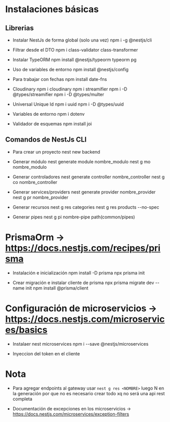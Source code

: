# Instalaciones básicas

## Librerias

- Instalar NestJs de forma global (solo una vez)
  npm i -g @nestjs/cli

- Filtrar desde el DTO
  npm i class-validator class-transformer

- Instalar TypeORM
  npm install @nestjs/typeorm typeorm pg

- Uso de variables de entorno
  npm install @nestjs/config

- Para trabajar con fechas
  npm install date-fns

- Cloudinary
  npm i cloudinary
  npm i streamifier
  npm i -D @types/streamifier
  npm i -D @types/multer

- Universal Unique Id
  npm i uuid
  npm i -D @types/uuid

- Variables de entorno
  npm i dotenv

- Validador de esquemas
  npm install joi

## Comandos de NestJs CLI

- Para crear un proyecto
  nest new backend

- Generar módulo
  nest generate module nombre_modulo
  nest g mo nombre_modulo

- Generar controladores
  nest generate controller nombre_controller
  nest g co nombre_controller

- Generar services/providers
  nest generate provider nombre_provider
  nest g pr nombre_provider

- Generar recursos
  nest g res categories
  nest g res products --no-spec

- Generar pipes
  nest g pi nombre-pipe path(common/pipes)

# PrismaOrm -> https://docs.nestjs.com/recipes/prisma

- Instalación e inicialización
  npm install -D prisma
  npx prisma init

- Crear migración e instalar cliente de prisma
  npx prisma migrate dev --name init
  npm install @prisma/client

# Configuración de microservicios -> https://docs.nestjs.com/microservices/basics

- Instalaer nest microservices
  npm i --save @nestjs/microservices

- Inyeccion del token en el cliente

# Nota

- Para agregar endpoints al gateway usar `nest g res <NOMBRE>` luego N en la generación por que no es necesario crear todo xq no será una api rest completa

- Documentación de excepciones en los microservicios -> https://docs.nestjs.com/microservices/exception-filters
